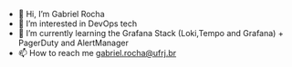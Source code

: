 - 👋 Hi, I’m Gabriel Rocha
- 👀 I’m interested in DevOps tech
- 🌱 I’m currently learning the Grafana Stack (Loki,Tempo and Grafana) + PagerDuty and AlertManager
- 📫 How to reach me gabriel.rocha@ufrj.br

<!---
gab-796/gab-796 is a ✨ special ✨ repository because its `README.md` (this file) appears on your GitHub profile.
You can click the Preview link to take a look at your changes.
--->
